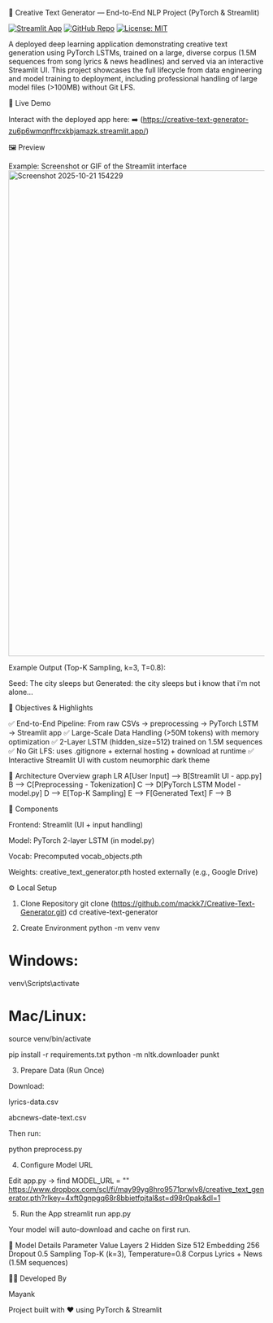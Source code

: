 🎨 Creative Text Generator — End-to-End NLP Project (PyTorch & Streamlit)

[![Streamlit App](https://static.streamlit.io/badges/streamlit_badge_black_white.svg)](https://creative-text-generator-zu6p6wmqnffrcxkbjamazk.streamlit.app/)
[![GitHub Repo](https://img.shields.io/badge/GitHub-Repository-blue?logo=github)](https://github.com/mackk7/Creative-Text-Generator.git)
[![License: MIT](https://img.shields.io/badge/License-MIT-yellow.svg)](LICENSE)



A deployed deep learning application demonstrating creative text generation using PyTorch LSTMs, trained on a large, diverse corpus (1.5M sequences from song lyrics & news headlines) and served via an interactive Streamlit UI.
This project showcases the full lifecycle from data engineering and model training to deployment, including professional handling of large model files (>100MB) without Git LFS.

🚀 Live Demo

Interact with the deployed app here:
➡️ (https://creative-text-generator-zu6p6wmqnffrcxkbjamazk.streamlit.app/)

🖼️ Preview

Example: Screenshot or GIF of the Streamlit interface
<img width="1851" height="955" alt="Screenshot 2025-10-21 154229" src="https://github.com/user-attachments/assets/3eef7332-079b-4bc0-8343-b507cf73b9af" />


Example Output (Top-K Sampling, k=3, T=0.8):

Seed: The city sleeps but
Generated: the city sleeps but i know that i'm not alone...

🎯 Objectives & Highlights

✅ End-to-End Pipeline: From raw CSVs → preprocessing → PyTorch LSTM → Streamlit app
✅ Large-Scale Data Handling (>50M tokens) with memory optimization
✅ 2-Layer LSTM (hidden_size=512) trained on 1.5M sequences
✅ No Git LFS: uses .gitignore + external hosting + download at runtime
✅ Interactive Streamlit UI with custom neumorphic dark theme

🧱 Architecture Overview
graph LR
    A[User Input] --> B[Streamlit UI - app.py]
    B --> C[Preprocessing - Tokenization]
    C --> D[PyTorch LSTM Model - model.py]
    D --> E[Top-K Sampling]
    E --> F[Generated Text]
    F --> B


🧩 Components

Frontend: Streamlit (UI + input handling)

Model: PyTorch 2-layer LSTM (in model.py)

Vocab: Precomputed vocab_objects.pth

Weights: creative_text_generator.pth hosted externally (e.g., Google Drive)

⚙️ Local Setup
1. Clone Repository
git clone (https://github.com/mackk7/Creative-Text-Generator.git)
cd creative-text-generator

2. Create Environment
python -m venv venv
# Windows:
venv\Scripts\activate
# Mac/Linux:
source venv/bin/activate

pip install -r requirements.txt
python -m nltk.downloader punkt

3. Prepare Data (Run Once)

Download:

lyrics-data.csv

abcnews-date-text.csv

Then run:

python preprocess.py

4. Configure Model URL

Edit app.py → find MODEL_URL = ""
https://www.dropbox.com/scl/fi/may99yg8hro9571prwlv8/creative_text_generator.pth?rlkey=4xft0gnpgq68r8bbietfpjtal&st=d98r0pak&dl=1

5. Run the App
streamlit run app.py


Your model will auto-download and cache on first run.

🧠 Model Details
Parameter	Value
Layers	2
Hidden Size	512
Embedding	256
Dropout	0.5
Sampling	Top-K (k=3), Temperature=0.8
Corpus	Lyrics + News (1.5M sequences)

👨‍💻 Developed By

Mayank

Project built with ❤️ using PyTorch & Streamlit




